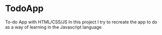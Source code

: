 # TodoApp

To-do App with HTML/CSS/JS
In this project I try to recreate the app to do as a way of learning in the Javascript language
